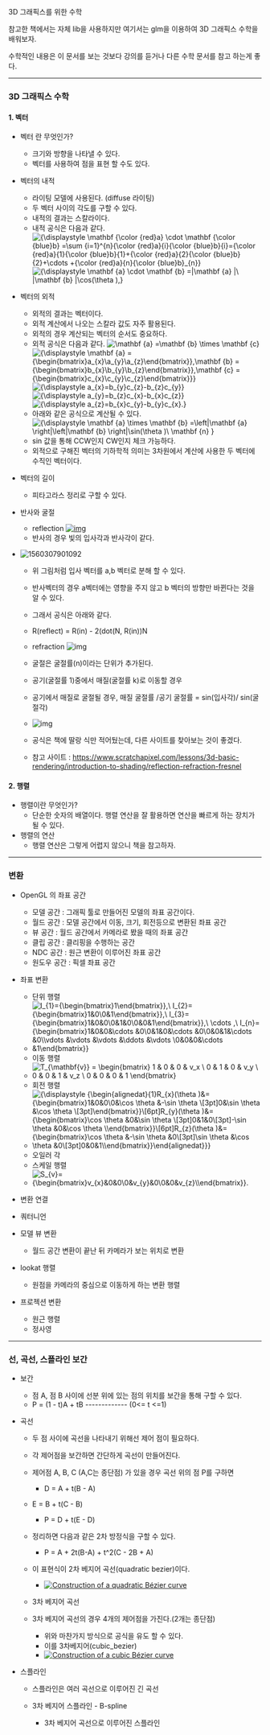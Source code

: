3D 그래픽스를 위한 수학

참고한 책에서는 자체 lib을 사용하지만 여기서는 glm을 이용하여 3D 그래픽스 수학을 배워보자.

수학적인 내용은 이 문서를 보는 것보다 강의를 듣거나 다른 수학 문서를 참고 하는게 좋다.



-------------------------------------

### 3D 그래픽스 수학

#### 1. 벡터

- 벡터 란 무엇인가?
  - 크기와 방향을 나타낼 수 있다.
  - 벡터를 사용하여 점을 표현 할 수도 있다.
  
- 벡터의 내적
  - 라이팅 모델에 사용된다. (diffuse 라이팅)
  - 두 벡터 사이의 각도를 구할 수 있다.
  - 내적의 결과는 스칼라이다.
  - 내적 공식은 다음과 같다.
   ![{\displaystyle \mathbf {\color {red}a} \cdot \mathbf {\color {blue}b} =\sum _{i=1}^{n}{\color {red}a}_{i}{\color {blue}b}_{i}={\color {red}a}_{1}{\color {blue}b}_{1}+{\color {red}a}_{2}{\color {blue}b}_{2}+\cdots +{\color {red}a}_{n}{\color {blue}b}_{n}}](https://wikimedia.org/api/rest_v1/media/math/render/svg/5bd0b488ad92250b4e7c2f8ac92f700f8aefddd5)
    ![{\displaystyle \mathbf {a} \cdot \mathbf {b} =\|\mathbf {a} \|\ \|\mathbf {b} \|\cos(\theta ),}](https://wikimedia.org/api/rest_v1/media/math/render/svg/f578afaa0ed0f3728d4a6546d11b95456ec84647)
  
- 벡터의 외적
  - 외적의 결과는 벡터이다.
  - 외적 계산에서 나오는 스칼라 값도 자주 활용된다.
  - 외적의 경우 계산되는 벡터의 순서도 중요하다.
  - 외적 공식은 다음과 같다.
  ![\mathbf {a} =\mathbf {b} \times \mathbf {c} ](https://wikimedia.org/api/rest_v1/media/math/render/svg/8e4d134fa6d725f5648e6dd39fb112a22a09d11f)
  ![{\displaystyle \mathbf {a} ={\begin{bmatrix}a_{x}\\a_{y}\\a_{z}\end{bmatrix}},\mathbf {b} ={\begin{bmatrix}b_{x}\\b_{y}\\b_{z}\end{bmatrix}},\mathbf {c} ={\begin{bmatrix}c_{x}\\c_{y}\\c_{z}\end{bmatrix}}}](https://wikimedia.org/api/rest_v1/media/math/render/svg/5664cca9afe2b7bcd3c5449c038f6257128b730f)
      ![{\displaystyle a_{x}=b_{y}c_{z}-b_{z}c_{y}}](https://wikimedia.org/api/rest_v1/media/math/render/svg/d37e6a72deeb92305976e28978611cc764efd2bd)
      ![{\displaystyle a_{y}=b_{z}c_{x}-b_{x}c_{z}}](https://wikimedia.org/api/rest_v1/media/math/render/svg/c71d9a7826acac7affc19e813f6a8744a7d227b3) 
      ![{\displaystyle a_{z}=b_{x}c_{y}-b_{y}c_{x}.}](https://wikimedia.org/api/rest_v1/media/math/render/svg/df01e0774c7c3da6b1421f2d05d9041f7bd9e547) 
  - 아래와 같은 공식으로 계산될 수 있다.
      ![{\displaystyle \mathbf {a} \times \mathbf {b} =\left\|\mathbf {a} \right\|\left\|\mathbf {b} \right\|\sin(\theta )\ \mathbf {n} }](https://wikimedia.org/api/rest_v1/media/math/render/svg/d48c9d8c853551482314bd603df694e0fd4c995f)
  - sin 값을 통해 CCW인지 CW인지 체크 가능하다.
  - 외적으로 구해진 벡터의 기하학적 의미는 3차원에서 계산에 사용한 두 벡터에 수직인 벡터이다.
  
- 벡터의 길이
  
  - 피타고라스 정리로 구할 수 있다.
  
- 반사와 굴절
  - reflection
[![img](https://upload.wikimedia.org/wikipedia/commons/thumb/e/ef/Mount_Hood_reflected_in_Mirror_Lake%2C_Oregon.jpg/220px-Mount_Hood_reflected_in_Mirror_Lake%2C_Oregon.jpg)](https://en.wikipedia.org/wiki/File:Mount_Hood_reflected_in_Mirror_Lake,_Oregon.jpg)
  - 반사의 경우 빛의 입사각과 반사각이 같다.
- ![1560307901092](C:\Users\swkim\AppData\Roaming\Typora\typora-user-images\1560307901092.png)
  
  - 위 그림처럼 입사 벡터를 a,b 벡터로 분해 할 수 있다.
  - 반사벡터의 경우 a벡터에는 영향을 주지 않고 b 벡터의 방향만 바뀐다는 것을 알 수 있다.
  - 그래서 공식은 아래와 같다.
  - R(reflect) = R(in) - 2(dot(N, R(in))N
  
  - refraction
  ![img](https://upload.wikimedia.org/wikipedia/commons/thumb/8/85/Refraction_photo.png/220px-Refraction_photo.png)
  - 굴절은 굴절률(n)이라는 단위가 추가된다. 
  - 공기(굴절률 1)중에서 매질(굴절률 k)로 이동할 경우
  - 공기에서 매질로 굴절될 경우, 매질 굴절률 /공기 굴절률 = sin(입사각)/ sin(굴절각)
  - ![img](https://www.scratchapixel.com/images/upload/shading-intro/shad-refraction6.png?)
  - 공식은 책에 딸랑 식만 적어뒀는데, 다른 사이트를 찾아보는 것이 좋겠다.
  - 참고 사이트 : <https://www.scratchapixel.com/lessons/3d-basic-rendering/introduction-to-shading/reflection-refraction-fresnel>



#### 2. 행렬

- 행렬이란 무엇인가?
  - 단순한 숫자의 배열이다. 행렬 연산을 잘 활용하면 연산을 빠르게 하는 장치가 될 수 있다.
- 행렬의 연산
  - 행렬 연산은 그렇게 어렵지 않으니 책을 참고하자.

------------------------------------

### 변환

- OpenGL 의 좌표 공간
  - 모델 공간 : 그래픽 툴로 만들어진 모델의 좌표 공간이다.
  - 월드 공간 : 모델 공간에서 이동, 크기, 회전등으로 변환된 좌표 공간
  - 뷰 공간 : 월드 공간에서 카메라로 봤을 때의 좌표 공간
  - 클립 공간 : 클리핑을 수행하는 공간
  - NDC 공간 : 원근 변환이 이루어진 좌표 공간
  - 원도우 공간 : 픽셀 좌표 공간



- 좌표 변환

  - 단위 행렬
  - ![I_{1}={\begin{bmatrix}1\end{bmatrix}},\ I_{2}={\begin{bmatrix}1&0\\0&1\end{bmatrix}},\ I_{3}={\begin{bmatrix}1&0&0\\0&1&0\\0&0&1\end{bmatrix}},\ \cdots ,\ I_{n}={\begin{bmatrix}1&0&0&\cdots &0\\0&1&0&\cdots &0\\0&0&1&\cdots &0\\\vdots &\vdots &\vdots &\ddots &\vdots \\0&0&0&\cdots &1\end{bmatrix}}](https://wikimedia.org/api/rest_v1/media/math/render/svg/e1a4218ab6975ad1809415aa168ab6371b91bafc)
  - 이동 행렬
  - ![ T_{\mathbf{v}} =  \begin{bmatrix} 1 & 0 & 0 & v_x \\ 0 & 1 & 0 & v_y \\ 0 & 0 & 1 & v_z \\ 0 & 0 & 0 & 1 \end{bmatrix} ](https://wikimedia.org/api/rest_v1/media/math/render/svg/f8291f8c9e148126f931b49fa4fa9a96827aceeb)
  - 회전 행렬
  - ![{\displaystyle {\begin{alignedat}{1}R_{x}(\theta )&={\begin{bmatrix}1&0&0\\0&\cos \theta &-\sin \theta \\[3pt]0&\sin \theta &\cos \theta \\[3pt]\end{bmatrix}}\\[6pt]R_{y}(\theta )&={\begin{bmatrix}\cos \theta &0&\sin \theta \\[3pt]0&1&0\\[3pt]-\sin \theta &0&\cos \theta \\\end{bmatrix}}\\[6pt]R_{z}(\theta )&={\begin{bmatrix}\cos \theta &-\sin \theta &0\\[3pt]\sin \theta &\cos \theta &0\\[3pt]0&0&1\\\end{bmatrix}}\end{alignedat}}}](https://wikimedia.org/api/rest_v1/media/math/render/svg/a6821937d5031de282a190f75312353c970aa2df)
  - 오일러 각
  - 스케일 행렬
  - ![S_{v}={\begin{bmatrix}v_{x}&0&0\\0&v_{y}&0\\0&0&v_{z}\\\end{bmatrix}}.](https://wikimedia.org/api/rest_v1/media/math/render/svg/4d4561ec79e4ad2fb898cf7b2f4ec0873a01fb31)
- 변환 연결
- 쿼터니언
- 모델 뷰 변환
  - 월드 공간 변환이 끝난 뒤 카메라가 보는 위치로 변환
- lookat 행렬
  - 원점을 카메라의 중심으로 이동하게 하는 변환 행렬
- 프로젝션 변환
  - 원근 행렬
  - 정사영

-----------------------------------------

### 선, 곡선, 스플라인 보간

- 보간

  - 점 A, 점 B 사이에 선분 위에 있는 점의 위치를 보간을 통해 구할 수 있다.
  - P = (1 - t)A + tB   ------------- (0<= t <=1)

- 곡선
  
  - 두 점 사이에 곡선을 나타내기 위해선 제어 점이 필요하다.
  - 각 제어점을 보간하면 간단하게 곡선이 만들어진다.
  - 제어점 A, B, C (A,C는 종단점) 가 있을 경우 곡선 위의 점 P를 구하면
  
    - D = A + t(B - A)
  - E = B + t(C - B)
    - P = D + t(E - D)
  - 정리하면 다음과 같은 2차 방정식을 구할 수 있다.
    - P = A + 2t(B-A) + t^2(C - 2B + A)
  - 이 표현식이 2차 베지어 곡선(quadratic bezier)이다.
    - [![Construction of a quadratic Bézier curve](https://upload.wikimedia.org/wikipedia/commons/thumb/6/6b/B%C3%A9zier_2_big.svg/240px-B%C3%A9zier_2_big.svg.png)](https://en.wikipedia.org/wiki/File:Bézier_2_big.svg)
  - 3차 베지어 곡선
  - 3차 베지어 곡선의 경우 4개의 제어점을 가진다.(2개는 종단점)
    - 위와 마찬가지 방식으로 공식을 유도 할 수 있다.
    - 이를 3차베지어(cubic_bezier)
    - [![Construction of a cubic Bézier curve](https://upload.wikimedia.org/wikipedia/commons/thumb/8/89/B%C3%A9zier_3_big.svg/240px-B%C3%A9zier_3_big.svg.png)](https://en.wikipedia.org/wiki/File:Bézier_3_big.svg)
  
- 스플라인
  
  - 스플라인은 여러 곡선으로 이루어진 긴 곡선
  
  - 3차 베지어 스플라인 - B-spline
    - 3차 베지어 곡선으로 이루어진 스플라인



